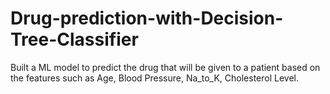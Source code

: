 # Drug-prediction-with-Decision-Tree-Classifier
Built a ML model to predict the drug that will be given to a patient based on the features such as Age, Blood Pressure, Na_to_K, Cholesterol Level.
